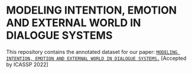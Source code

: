 
# MODELING INTENTION, EMOTION AND EXTERNAL WORLD IN DIALOGUE SYSTEMS

This repository contains the annotated dataset for our paper: [```MODELING INTENTION, EMOTION AND EXTERNAL WORLD IN DIALOGUE SYSTEMS.```](https://arxiv.org/abs/2202.06476) [Accepted by ICASSP 2022]
